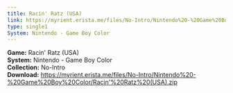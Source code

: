 ```yaml
---
title: Racin' Ratz (USA)
link: https://myrient.erista.me/files/No-Intro/Nintendo%20-%20Game%20Boy%20Color/Racin'%20Ratz%20(USA).zip
type: single1
System: Nintendo - Game Boy Color
---
```

<b>Game:</b> Racin' Ratz (USA)<br>
<b>System:</b> Nintendo - Game Boy Color<br>
<b>Collection:</b> No-Intro<br>
<b>Download:</b> https://myrient.erista.me/files/No-Intro/Nintendo%20-%20Game%20Boy%20Color/Racin'%20Ratz%20(USA).zip